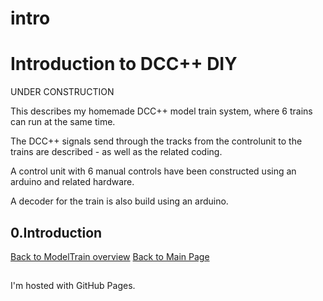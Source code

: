 # intro

<!DOCTYPE html>
<html>
<body>
<h1>Introduction to DCC++ DIY</h1>
UNDER CONSTRUCTION
<p> </p>
This describes my homemade DCC++ model train system, where 6 trains can run at the same time.<p>
The DCC++ signals send through the tracks from the controlunit to the trains are described - as well as the related coding.<p>
A control unit with 6 manual controls have been constructed using an arduino and related hardware.<p>
A decoder for the train is also build using an arduino.
<h2>0.Introduction  </h2>


<a href="../ModelTrain.md">Back to ModelTrain overview</a>
<a href="../../index.md">Back to Main Page</a>

<h2> </h2>
<p>I'm hosted with GitHub Pages.</p>
</body>
</html>